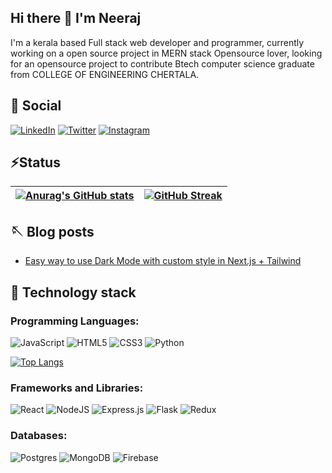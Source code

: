 ## Hi there 👋 I'm Neeraj

<!--
**neerajram30/neerajram30** is a ✨ _special_ ✨ repository because its `README.md` (this file) appears on your GitHub profile.

Here are some ideas to get you started:

- 🔭 I’m currently working on React...
- 🌱 I’m currently learning ...
- 👯 I’m looking to collaborate on ...
- 🤔 I’m looking for help with ...
- 💬 Ask me about ...
- 📫 How to reach me: ...
- 😄 Pronouns: ...
- ⚡ Fun fact: ...
-->
I'm a kerala based Full stack web developer and programmer, currently working on a open source project in MERN stack Opensource lover, looking for an opensource project to contribute Btech computer science graduate from COLLEGE OF ENGINEERING CHERTALA.

## :selfie: Social
[![LinkedIn][Linkedin]][linkedinurl] [![Twitter][Twitter]][twitter-url] [![Instagram][Instagram]][instagram-url]


## ⚡Status       



[![Anurag's GitHub stats](https://github-readme-stats.vercel.app/api?username=neerajram30&show_icons=true&theme=tokyonight)](https://github.com/anuraghazra/github-readme-stats)  | [![GitHub Streak](http://github-readme-streak-stats.herokuapp.com?user=neerajram30&theme=tokyonight)](https://git.io/streak-stats)
------------- | -------------

## :sewing_needle: Blog posts 

<!-- BLOG-POST-LIST:START -->
- [Easy way to use Dark Mode with custom style in Next.js + Tailwind](https://dev.to/neerajram30/how-to-customize-dark-mode-in-nexjs-tailwind-2pn8)
<!-- BLOG-POST-LIST:END -->

<!--[![Dev][Devto]][dev-url]-->



## :telescope: Technology stack
### Programming Languages:


![JavaScript](https://img.shields.io/badge/javascript-%23323330.svg?style=for-the-badge&logo=javascript&logoColor=%23F7DF1E) ![HTML5](https://img.shields.io/badge/html5-%23E34F26.svg?style=for-the-badge&logo=html5&logoColor=white) ![CSS3](https://img.shields.io/badge/css3-%231572B6.svg?style=for-the-badge&logo=css3&logoColor=white) ![Python](https://img.shields.io/badge/python-3670A0?style=for-the-badge&logo=python&logoColor=ffdd54) 

 [![Top Langs](https://github-readme-stats.vercel.app/api/top-langs/?username=neerajram30&layout=default&theme=tokyonight)](https://github.com/anuraghazra/github-readme-stats)


### Frameworks and Libraries:

![React](https://img.shields.io/badge/react-%2320232a.svg?style=for-the-badge&logo=react&logoColor=%2361DAFB) ![NodeJS](https://img.shields.io/badge/node.js-6DA55F?style=for-the-badge&logo=node.js&logoColor=white) ![Express.js](https://img.shields.io/badge/express.js-%23404d59.svg?style=for-the-badge&logo=express&logoColor=%2361DAFB) ![Flask](https://img.shields.io/badge/flask-%23000.svg?style=for-the-badge&logo=flask&logoColor=white) ![Redux](https://img.shields.io/badge/redux-%23593d88.svg?style=for-the-badge&logo=redux&logoColor=white)

### Databases:

![Postgres](https://img.shields.io/badge/postgres-%23316192.svg?style=for-the-badge&logo=postgresql&logoColor=white) ![MongoDB](https://img.shields.io/badge/MongoDB-%234ea94b.svg?style=for-the-badge&logo=mongodb&logoColor=white) ![Firebase](https://img.shields.io/badge/Firebase-039BE5?style=for-the-badge&logo=Firebase&logoColor=white)






[Devto]: https://img.shields.io/badge/dev.to-0A0A0A?style=for-the-badge&logo=dev.to&logoColor=white
[dev-url]: https://dev.to/neerajram30

[Linkedin]:https://img.shields.io/badge/linkedin-%230077B5.svg?style=for-the-badge&logo=linkedin&logoColor=white
[linkedinurl]:https://www.linkedin.com/in/neeraj-m-r-173b64216/

[Twitter]:https://img.shields.io/badge/Twitter-%231DA1F2.svg?style=for-the-badge&logo=Twitter&logoColor=white
[twitter-url]:https://twitter.com/neeraJramachaN2

[Instagram]: https://img.shields.io/badge/Instagram-%23E4405F.svg?style=for-the-badge&logo=Instagram&logoColor=white
[instagram-url]:https://www.instagram.com/neeraj_ramachandran/
